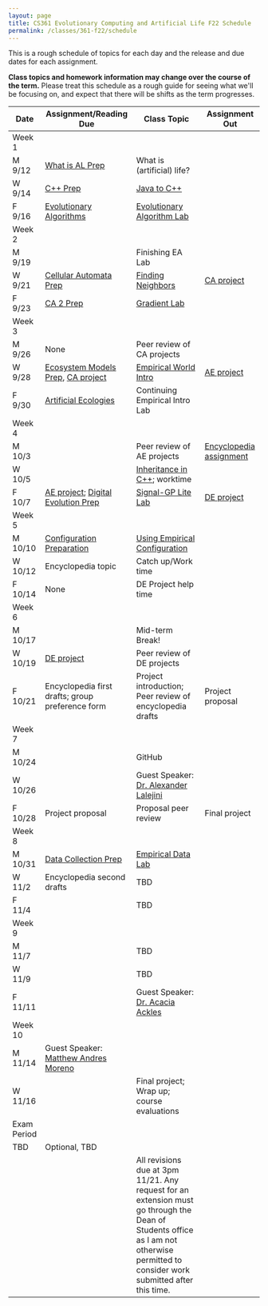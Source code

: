 ```yaml
---
layout: page
title: CS361 Evolutionary Computing and Artificial Life F22 Schedule
permalink: /classes/361-f22/schedule
---
```


This is a rough schedule of topics for each day and the release and due dates for each assignment.

**Class topics and homework information may change over the course of the term.** Please treat this schedule as a rough guide for seeing what we'll be focusing on, and expect that there will be shifts as the term progresses.

| Date	| Assignment/Reading Due	| Class Topic |	Assignment Out |
| ------- | --------------- | ------------- | -------------- |
| Week 1 | |  | |
| M 9/12 | [What is AL Prep](intro-prep) | What is (artificial) life? |  |
| W 9/14 | [C++ Prep](cpp-prep)|	[Java to C++](cpp_lab) |	|
| F 9/16 |	[Evolutionary Algorithms](evocomp-prep)	| [Evolutionary Algorithm Lab](evo_alg_lab)  |	 |
| Week 2 | |  | |
| M 9/19 |	| Finishing EA Lab | |
| W 9/21 | [Cellular Automata Prep](ca-intro-prep)	| [Finding Neighbors](nf-lab)  | [CA project](hw-ca) |
| F 9/23 | [CA 2 Prep](ca-2-prep)	| [Gradient Lab](gradient-lab)	| |
| Week 3 | |  | |
| M 9/26 | None | Peer review of CA projects|  |
| W 9/28 |	[Ecosystem Models Prep](eco-models-prep), [CA project](hw-ca) | [Empirical World Intro](empirical_intro_lab)	| [AE project](hw-ae) |
| F 9/30 | [Artificial Ecologies](art-eco-prep) | Continuing Empirical Intro Lab	 |  |
| Week 4 | | | |
| M 10/3 |  | Peer review of AE projects | [Encyclopedia assignment](encyclopedia-hw) |
| W 10/5 |	| [Inheritance in C++](inheritance_lab); worktime | |  
| F 10/7 | [AE project](hw-ae); [Digital Evolution Prep](dig-evo-prep) | [Signal-GP Lite Lab](sgplite_lab) | [DE project](hw-de)  |
| Week 5 | |  | |
| M 10/10 | [Configuration Preparation](config_intro)| [Using Empirical Configuration](emp_config_lab) | |  |
| W 10/12 |	Encyclopedia topic | Catch up/Work time | |
| F 10/14 | None  | 	DE Project help time	| |
| Week 6 | |  | |
| M 10/17	| |	Mid-term Break!	| |
| W 10/19 | [DE project](hw-de) | 	Peer review of DE projects  | |
| F 10/21 | Encyclopedia first drafts; group preference form	| Project introduction; Peer review of encyclopedia drafts | Project proposal |
| Week 7 | |  | |
| M 10/24 | |   GitHub	| |
| W 10/26 |  |	Guest Speaker: [Dr. Alexander Lalejini](https://lalejini.com/)	 | |
| F 10/28 | Project proposal |	Proposal peer review	| Final project  |
| Week 8 | |  | |
| M 10/31 | [Data Collection Prep](data-prep)  | [Empirical Data Lab](empirical_data_lab)	| |
| W 11/2 | Encyclopedia second drafts | TBD		 | |	
| F 11/4 | 	| TBD |	|
| Week 9 | |  | |
| M 11/7 | |	TBD		| |	
| W 11/9 | |	TBD | |
| F 11/11 |  | Guest Speaker: [Dr. Acacia Ackles](https://alackles.github.io/)	|	 |
| Week 10 | | | |
| M 11/14	| Guest Speaker: [Matthew Andres Moreno](https://mmore500.com/about/) |   | |
| W 11/16 |  | Final project; Wrap up; course evaluations	| |
| Exam Period | | | |
| TBD| Optional, TBD | | |
| | | All revisions due at 3pm 11/21. Any request for an extension must go through the Dean of Students office as I am not otherwise permitted to consider work submitted after this time. | |